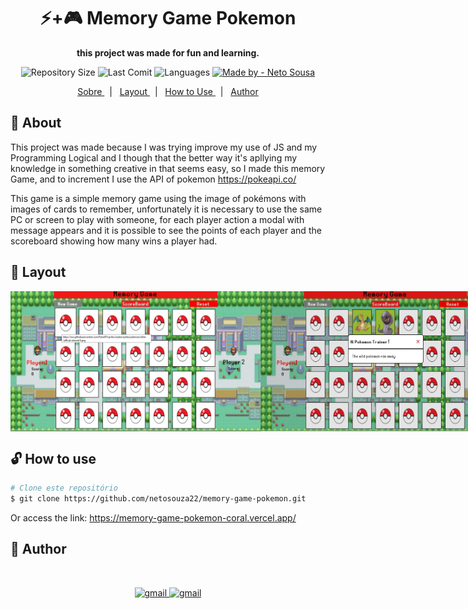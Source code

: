 <h1 align="center">⚡+🎮 Memory Game Pokemon </h1>

<p align="center" style="font-weight: bold"> this project was made for fun and learning.</p> 

<p align="center">
  <img alt="Repository Size" src="https://img.shields.io/github/repo-size/netosouza22/memory-game-pokemon" >
  
  <img alt="Last Comit" src="https://img.shields.io/github/last-commit/netosouza22/memory-game-pokemon/master" >
  
  <img alt="Languages" src="https://img.shields.io/github/languages/count/netosouza22/memory-game-pokemon" >
  
  <a href="https://www.linkedin.com/in/netosousa/">
    <img alt="Made by - Neto Sousa" src="https://img.shields.io/badge/Made_By-Neto_Sousa-%230000FF" >
  </a>
</p>

<p align="center">
  <a href="#-about"> Sobre </a>  &nbsp
    | &nbsp
  <a href="#-layout"> Layout </a> &nbsp
    | &nbsp
  <a href="#-use"> How to Use </a>  &nbsp
    | &nbsp
  <a href="#-author"> Author </a>
</p>


<h2 id="-about">🤷‍ About </h2>
  <p> This project was made because I was trying improve my use of JS and my Programming Logical and I though that the better way it's apllying my knowledge in something creative in that seems easy, so I made this memory Game, and to increment I use the API of pokemon <a href="https://pokeapi.co/">https://pokeapi.co/</a> </p>
  <p>This game is a simple memory game using the image of pokémons with images of cards to remember, unfortunately it is necessary to use the same PC or screen to play with someone, for each player action a modal with message appears and it is possible to see the points of each player and the scoreboard showing how many wins a player had. </p>


<h2 id="-layout">🎨 Layout </h2>
<p align="center" style="display: flex; align-itens="flex-start"> 
  <img width="400px" alt="" src="https://github.com/netosouza22/memory-game-pokemon/blob/master/assets/assets-git/git-front.jpg">
  <img width="400px" alt="" src="https://github.com/netosouza22/memory-game-pokemon/blob/master/assets/assets-git/git-message-err.jpg">
  <img width="400px" alt="" src="https://github.com/netosouza22/memory-game-pokemon/blob/master/assets/assets-git/git-message-hit.jpg">
  <img width="400px" alt="" src="https://github.com/netosouza22/memory-game-pokemon/blob/master/assets/assets-git/git-message-winner.jpg">
  <img width="400px" alt="" src="https://github.com/netosouza22/memory-game-pokemon/blob/master/assets/assets-git/git-message-scoreboard.jpg"> 
                                                                                                                        
</div>


<h2 id="-use">🔓 How to use </h2>

```bash
# Clone este repositório
$ git clone https://github.com/netosouza22/memory-game-pokemon.git
```

Or
access the link: <a href="https://memory-game-pokemon-coral.vercel.app/">https://memory-game-pokemon-coral.vercel.app/</a>


<h2 id="-author">🦸 Author </h2>
    <p align="center"> 
      <a href="" >
      <img style="border-radius: 50%;" src="https://avatars.githubusercontent.com/u/63481821?s=400&u=c3af0f4689933e783159263f3c7f8b99fb5909f6&v=4" width="100px;" alt=""/>
    </p>
  <p align="center">
     <img src="https://img.shields.io/badge/-Neto%20Sousa-c14438?style=flat-square&logo=Gmail&logoColor=white&link=mailto:netosouzacp@gmail.com"            alt="gmail"> 
     <a href="https://www.linkedin.com/in/netosousa/"> 
       <img src="https://img.shields.io/badge/-Neto%20Sousa-c14438?style=flat-square&color=blue&logo=Linkedin&logoColor=white" alt="gmail"> 
     </a>
   </p>

